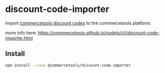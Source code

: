 # discount-code-importer

Import [commercetools discount codes](https://docs.commercetools.com/api/projects/discountCodes) to the commercetools platform.

more info here: https://commercetools.github.io/nodejs/cli/discount-code-importer.html

## Install

```bash
npm install --save @commercetools/discount-code-importer
```
